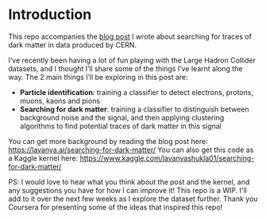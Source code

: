 # Introduction
This repo accompanies the [blog post](https://lavanya.ai/searching-for-dark-matter/) I wrote about searching for traces of dark matter in data produced by CERN.

I’ve recently been having a lot of fun playing with the Large Hadron Collider datasets, and I thought I’ll share some of the things I’ve learnt along the way. The 2 main things I’ll be exploring in this post are:

- **Particle identification**: training a classifier to detect electrons, protons, muons, kaons and pions
- **Searching for dark matter**: training a classifier to distinguish between background noise and the signal, and then applying clustering algorithms to find potential traces of dark matter in this signal

You can get more background by reading the blog post here: https://lavanya.ai/searching-for-dark-matter/
You can also get this code as a Kaggle kernel here: https://www.kaggle.com/lavanyashukla01/searching-for-dark-matter/

PS: I would love to hear what you think about the post and the kernel, and any suggestions you have for how I can improve it! This repo is a WIP. I'll add to it over the next few weeks as I explore the dataset further. Thank you Coursera for presenting some of the ideas that inspired this repo!
